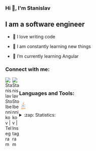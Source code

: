### Hi 👋, I'm Stanislav

## I am a software engineer
- 💪 I love writing code

- 🥅 I am constantly learning new things

- 🌱 I’m currently learning Angular

### Connect with me:
[<img align="left" alt="Stanislav Stolbennikov | Telegram" width="22px" src="https://cdn.jsdelivr.net/npm/simple-icons@v3/icons/telegram.svg" />][telegram]
[<img align="left" alt="Stanislav Stolbennikov | Instagram" width="22px" src="https://cdn.jsdelivr.net/npm/simple-icons@v3/icons/instagram.svg" />][instagram]

<br />

### Languages and Tools:

<img align = "left" alt = "Java" width = "26px" src = "https://raw.githubusercontent.com/github/explore/80688e429a7d4ef2fca1e82350fe8e3517d3494d/topics/java/java.png" />

<br />
<br />


<details>
  <summary>:zap: Statistics: </summary>
   <img align = "left" alt = "codeSTACKr's GitHub stats" src = "https://github-readme-stats.vercel.app/api/top-langs/?username=SSE-programmer&langs_count=8&layout=compact&theme=tokyonight" />
    <img align = "left" alt = "codeSTACKr's GitHub stats" src = "https://github-readme-stats.vercel.app/api?username=SSE-programmer&show_icons=true&layout=compact&theme=tokyonight" />
</details>

[instagram]: https://www.instagram.com/sse.public
[telegram]: @sse_programmer
